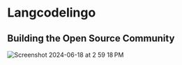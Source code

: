 # Langcodelingo 

## Building the Open Source Community 



![Screenshot 2024-06-18 at 2 59 18 PM](https://github.com/ethanwongca/langcodelingo/assets/87055387/b29d42c0-fb1d-4171-acbd-30d2054e62c5)

